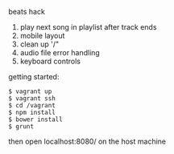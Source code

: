 beats hack

1. play next song in playlist after track ends
1. mobile layout
1. clean up '/"
1. audio file error handling
1. keyboard controls

getting started:

    $ vagrant up
    $ vagrant ssh
    $ cd /vagrant
    $ npm install
    $ bower install
    $ grunt

then open localhost:8080/ on the host machine